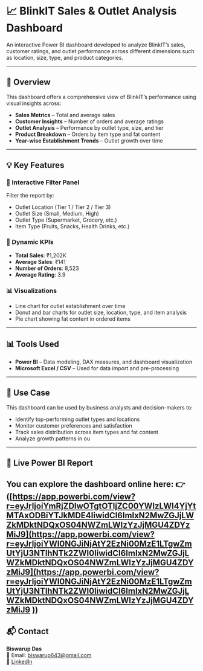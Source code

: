 # 📈 BlinkIT Sales & Outlet Analysis Dashboard

An interactive Power BI dashboard developed to analyze BlinkIT’s sales, customer ratings, and outlet performance across different dimensions such as location, size, type, and product categories.

---

## 🔎 Overview

This dashboard offers a comprehensive view of BlinkIT’s performance using visual insights across:

- **Sales Metrics** – Total and average sales  
- **Customer Insights** – Number of orders and average ratings  
- **Outlet Analysis** – Performance by outlet type, size, and tier  
- **Product Breakdown** – Orders by item type and fat content  
- **Year-wise Establishment Trends** – Outlet growth over time

---

## 💡 Key Features

### 🔘 Interactive Filter Panel

Filter the report by:

- Outlet Location (Tier 1 / Tier 2 / Tier 3)  
- Outlet Size (Small, Medium, High)  
- Outlet Type (Supermarket, Grocery, etc.)  
- Item Type (Fruits, Snacks, Health Drinks, etc.)

### 📌 Dynamic KPIs

- **Total Sales**: ₹1,202K  
- **Average Sales**: ₹141  
- **Number of Orders**: 8,523  
- **Average Rating**: 3.9  

### 📊 Visualizations

- Line chart for outlet establishment over time  
- Donut and bar charts for outlet size, location, type, and item analysis  
- Pie chart showing fat content in ordered items

---

## 📊 Tools Used

- **Power BI** – Data modeling, DAX measures, and dashboard visualization  
- **Microsoft Excel / CSV** – Used for data import and pre-processing

---

## 📌 Use Case

This dashboard can be used by business analysts and decision-makers to:

- Identify top-performing outlet types and locations  
- Monitor customer preferences and satisfaction  
- Track sales distribution across item types and fat content  
- Analyze growth patterns in ou
---
## 🔗 Live Power BI Report
You can explore the dashboard online here:
👉 ([https://app.powerbi.com/view?r=eyJrIjoiYmRjZDIwOTgtOTljZC00YWIzLWI4YjYtMTAxODBiYTJkMDE4IiwidCI6ImIxN2MwZGJjLWZkMDktNDQxOS04NWZmLWIzYzJjMGU4ZDYzMiJ9](https://app.powerbi.com/view?r=eyJrIjoiYWI0NGJiNjAtY2EzNi00MzE1LTgwZmUtYjU3NTlhNTk2ZWI0IiwidCI6ImIxN2MwZGJjLWZkMDktNDQxOS04NWZmLWIzYzJjMGU4ZDYzMiJ9](https://app.powerbi.com/view?r=eyJrIjoiYWI0NGJiNjAtY2EzNi00MzE1LTgwZmUtYjU3NTlhNTk2ZWI0IiwidCI6ImIxN2MwZGJjLWZkMDktNDQxOS04NWZmLWIzYzJjMGU4ZDYzMiJ9 ))
---
## 📬 Contact

**Biswarup Das**  
📧 Email: biswarup643@gmail.com  
🔗 [LinkedIn](https://www.linkedin.com/in/biswarup-das-b36ab7340)
